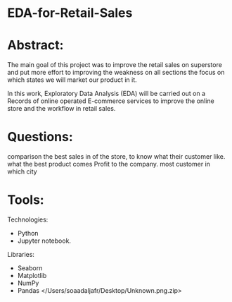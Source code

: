 # EDA-for-Retail-Sales
# Abstract:
The main goal of this project was to improve the retail sales on superstore and put more effort to improving the weakness on all sections the focus on which states we will market our product in it.

In this work, Exploratory Data Analysis (EDA) will be carried out on a Records of online operated E-commerce services to improve the online store and the workflow in  retail sales.
# Questions:
comparison the best sales in of the store, to know what their customer like. 
what the best product comes Profit to the company. 
most customer in which city
# Tools:
Technologies:
- Python
- Jupyter notebook.

Libraries: 
- Seaborn 
- Matplotlib
- NumPy
- Pandas
</Users/soaadaljafr/Desktop/Unknown.png.zip>
